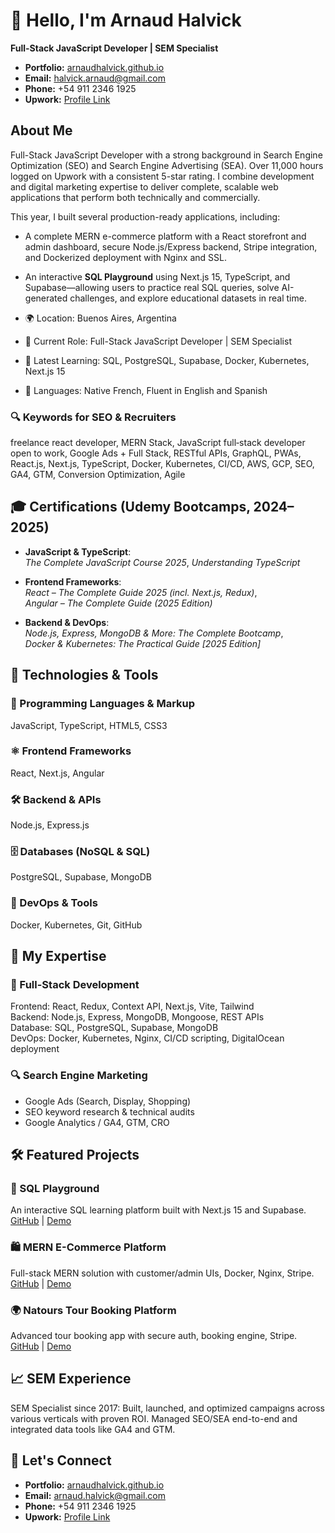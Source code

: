 
# 👋 Hello, I'm Arnaud Halvick

**Full-Stack JavaScript Developer | SEM Specialist**

- **Portfolio:** [arnaudhalvick.github.io](https://arnaudhalvick.github.io/)
- **Email:** halvick.arnaud@gmail.com
- **Phone:** +54 911 2346 1925
- **Upwork:** [Profile Link](https://www.upwork.com/freelancers/~017740c356da4ab81f)

## About Me

Full-Stack JavaScript Developer with a strong background in Search Engine Optimization (SEO) and Search Engine Advertising (SEA). Over 11,000 hours logged on Upwork with a consistent 5-star rating. I combine development and digital marketing expertise to deliver complete, scalable web applications that perform both technically and commercially.

This year, I built several production-ready applications, including:
- A complete MERN e-commerce platform with a React storefront and admin dashboard, secure Node.js/Express backend, Stripe integration, and Dockerized deployment with Nginx and SSL.
- An interactive **SQL Playground** using Next.js 15, TypeScript, and Supabase—allowing users to practice real SQL queries, solve AI-generated challenges, and explore educational datasets in real time.

- 🌍 Location: Buenos Aires, Argentina
- 💼 Current Role: Full-Stack JavaScript Developer | SEM Specialist
- 🌱 Latest Learning: SQL, PostgreSQL, Supabase, Docker, Kubernetes, Next.js 15
- 💬 Languages: Native French, Fluent in English and Spanish

### 🔍 Keywords for SEO & Recruiters
freelance react developer, MERN Stack, JavaScript full‑stack developer open to work,
Google Ads + Full Stack, RESTful APIs, GraphQL, PWAs, React.js, Next.js, TypeScript,
Docker, Kubernetes, CI/CD, AWS, GCP, SEO, GA4, GTM, Conversion Optimization, Agile

## 🎓 Certifications (Udemy Bootcamps, 2024–2025)

- **JavaScript & TypeScript**:  
  _The Complete JavaScript Course 2025_, _Understanding TypeScript_

- **Frontend Frameworks**:  
  _React – The Complete Guide 2025 (incl. Next.js, Redux)_,  
  _Angular – The Complete Guide (2025 Edition)_

- **Backend & DevOps**:  
  _Node.js, Express, MongoDB & More: The Complete Bootcamp_,  
  _Docker & Kubernetes: The Practical Guide [2025 Edition]_

## 🔧 Technologies & Tools

### 🧠 Programming Languages & Markup
JavaScript, TypeScript, HTML5, CSS3

### ⚛️ Frontend Frameworks
React, Next.js, Angular

### 🛠️ Backend & APIs
Node.js, Express.js

### 🗄️ Databases (NoSQL & SQL)
PostgreSQL, Supabase, MongoDB

### 🐳 DevOps & Tools
Docker, Kubernetes, Git, GitHub

## 💼 My Expertise

### 🚀 Full-Stack Development
Frontend: React, Redux, Context API, Next.js, Vite, Tailwind  
Backend: Node.js, Express, MongoDB, Mongoose, REST APIs  
Database: SQL, PostgreSQL, Supabase, MongoDB  
DevOps: Docker, Kubernetes, Nginx, CI/CD scripting, DigitalOcean deployment

### 🔍 Search Engine Marketing
- Google Ads (Search, Display, Shopping)
- SEO keyword research & technical audits
- Google Analytics / GA4, GTM, CRO

## 🛠️ Featured Projects

### 🎯 SQL Playground
An interactive SQL learning platform built with Next.js 15 and Supabase. [GitHub](https://github.com/ArnaudHalvick/sql-playground) | [Demo](https://youtu.be/uPUUJFIIJhc)

### 🛍️ MERN E-Commerce Platform
Full-stack MERN solution with customer/admin UIs, Docker, Nginx, Stripe. [GitHub](https://github.com/ArnaudHalvick/e-commerce-mern-stack-improved) | [Demo](https://youtu.be/K1EnPEjhPIA)

### 🌍 Natours Tour Booking Platform
Advanced tour booking app with secure auth, booking engine, Stripe. [GitHub](https://github.com/ArnaudHalvick/Natours) | [Demo](https://youtu.be/fyj1y5fW3Ug)

## 📈 SEM Experience

SEM Specialist since 2017: Built, launched, and optimized campaigns across various verticals with proven ROI. Managed SEO/SEA end-to-end and integrated data tools like GA4 and GTM.

## 🤝 Let's Connect

- **Portfolio:** [arnaudhalvick.github.io](https://arnaudhalvick.github.io/)
- **Email:** arnaud.halvick@gmail.com
- **Phone:** +54 911 2346 1925
- **Upwork:** [Profile Link](https://www.upwork.com/freelancers/~017740c356da4ab81f)
